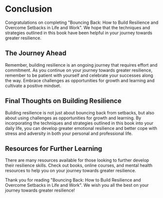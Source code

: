 # Conclusion

Congratulations on completing "Bouncing Back: How to Build Resilience and Overcome Setbacks in Life and Work". We hope that the techniques and strategies outlined in this book have been helpful in your journey towards greater resilience.

The Journey Ahead
-----------------

Remember, building resilience is an ongoing journey that requires effort and commitment. As you continue on your journey towards greater resilience, remember to be patient with yourself and celebrate your successes along the way. Embrace challenges as opportunities for growth and learning and cultivate a positive mindset.

Final Thoughts on Building Resilience
-------------------------------------

Building resilience is not just about bouncing back from setbacks, but also about using challenges as opportunities for growth and learning. By incorporating the techniques and strategies outlined in this book into your daily life, you can develop greater emotional resilience and better cope with stress and adversity in both your personal and professional life.

Resources for Further Learning
------------------------------

There are many resources available for those looking to further develop their resilience skills. Check out books, online courses, and mental health resources to help you on your journey towards greater resilience.

Thank you for reading "Bouncing Back: How to Build Resilience and Overcome Setbacks in Life and Work". We wish you all the best on your journey towards greater resilience!